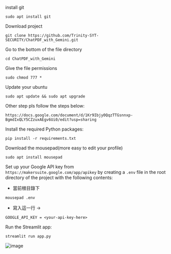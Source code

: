 install git

`sudo apt install git`

Download project

`git clone https://github.com/Trinity-SYT-SECURITY/ChatPDF_with_Gemini.git`

Go to the bottom of the file directory

`cd ChatPDF_with_Gemini`

Give the file permissions

`sudo chmod 777 *`

Update your ubuntu

`sudo apt update && sudo apt upgrade`

Other step pls follow the steps below:

`https://docs.google.com/document/d/1Kr9Ibjy0QqzTTGsnnxp-BgmdIxQLY5CZzuxAEgv6Ui0/edit?usp=sharing`

Install the required Python packages:

`pip install -r requirements.txt`

Download the mousepad(more easy to edit your profile)

`sudo apt install mousepad`

Set up your Google API key from `https://makersuite.google.com/app/apikey` by creating a `.env` file in the root directory of the project with the following contents:

+ 當前根目錄下

`mousepad .env`

+ 寫入這一行 ->
```
GOOGLE_API_KEY = <your-api-key-here>
```
Run the Streamlit app:

`streamlit run app.py`

![image](https://github.com/Trinity-SYT-SECURITY/gemini_chatpdf/assets/96654161/e6a97b43-ada4-4994-9137-7704e8396905)


